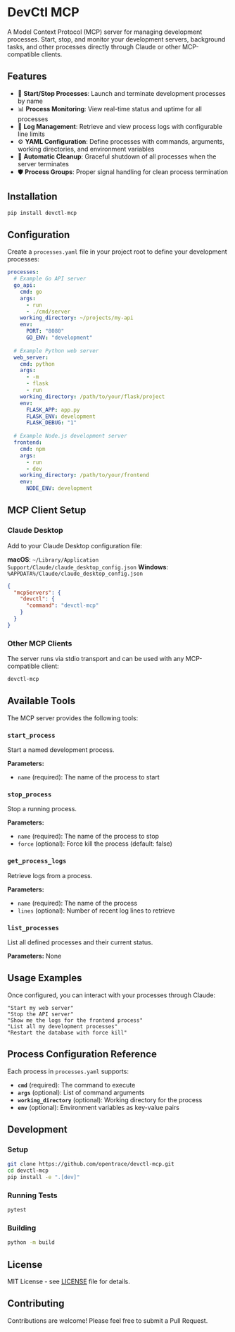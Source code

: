 # DevCtl MCP

A Model Context Protocol (MCP) server for managing development processes. Start, stop, and monitor your development servers, background tasks, and other processes directly through Claude or other MCP-compatible clients.

## Features

- 🚀 **Start/Stop Processes**: Launch and terminate development processes by name
- 📊 **Process Monitoring**: View real-time status and uptime for all processes
- 📝 **Log Management**: Retrieve and view process logs with configurable line limits
- ⚙️ **YAML Configuration**: Define processes with commands, arguments, working directories, and environment variables
- 🔄 **Automatic Cleanup**: Graceful shutdown of all processes when the server terminates
- 🛡️ **Process Groups**: Proper signal handling for clean process termination

## Installation

```bash
pip install devctl-mcp
```

## Configuration

Create a `processes.yaml` file in your project root to define your development processes:

```yaml
processes:
  # Example Go API server
  go_api:
    cmd: go
    args:
      - run
      - ./cmd/server
    working_directory: ~/projects/my-api
    env:
      PORT: "8080"
      GO_ENV: "development"
  
  # Example Python web server
  web_server:
    cmd: python
    args:
      - -m
      - flask
      - run
    working_directory: /path/to/your/flask/project
    env:
      FLASK_APP: app.py
      FLASK_ENV: development
      FLASK_DEBUG: "1"
  
  # Example Node.js development server
  frontend:
    cmd: npm
    args:
      - run
      - dev
    working_directory: /path/to/your/frontend
    env:
      NODE_ENV: development
```

## MCP Client Setup

### Claude Desktop

Add to your Claude Desktop configuration file:

**macOS**: `~/Library/Application Support/Claude/claude_desktop_config.json`
**Windows**: `%APPDATA%/Claude/claude_desktop_config.json`

```json
{
  "mcpServers": {
    "devctl": {
      "command": "devctl-mcp"
    }
  }
}
```

### Other MCP Clients

The server runs via stdio transport and can be used with any MCP-compatible client:

```bash
devctl-mcp
```

## Available Tools

The MCP server provides the following tools:

### `start_process`
Start a named development process.

**Parameters:**
- `name` (required): The name of the process to start

### `stop_process`
Stop a running process.

**Parameters:**
- `name` (required): The name of the process to stop
- `force` (optional): Force kill the process (default: false)

### `get_process_logs`
Retrieve logs from a process.

**Parameters:**
- `name` (required): The name of the process
- `lines` (optional): Number of recent log lines to retrieve

### `list_processes`
List all defined processes and their current status.

**Parameters:** None

## Usage Examples

Once configured, you can interact with your processes through Claude:

```
"Start my web server"
"Stop the API server"
"Show me the logs for the frontend process"
"List all my development processes"
"Restart the database with force kill"
```

## Process Configuration Reference

Each process in `processes.yaml` supports:

- **`cmd`** (required): The command to execute
- **`args`** (optional): List of command arguments
- **`working_directory`** (optional): Working directory for the process
- **`env`** (optional): Environment variables as key-value pairs

## Development

### Setup

```bash
git clone https://github.com/opentrace/devctl-mcp.git
cd devctl-mcp
pip install -e ".[dev]"
```

### Running Tests

```bash
pytest
```

### Building

```bash
python -m build
```

## License

MIT License - see [LICENSE](LICENSE) file for details.

## Contributing

Contributions are welcome! Please feel free to submit a Pull Request.